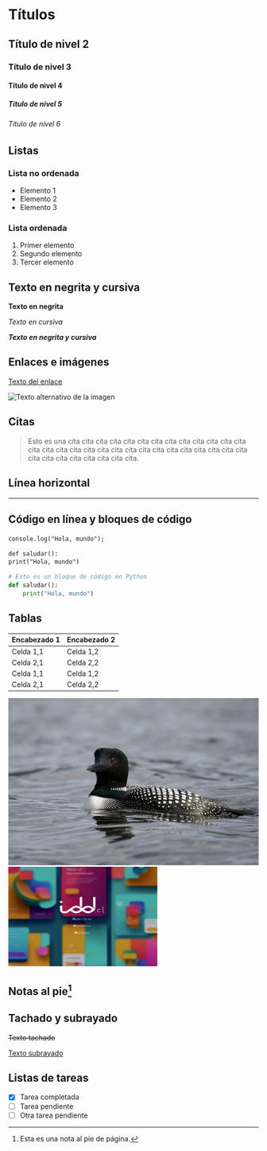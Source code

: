 # Títulos

## Título de nivel 2

### Título de nivel 3

#### Título de nivel 4

##### Título de nivel 5

###### Título de nivel 6


## Listas

### Lista no ordenada
- Elemento 1
- Elemento 2
- Elemento 3

### Lista ordenada
1. Primer elemento
2. Segundo elemento
3. Tercer elemento


## Texto en negrita y cursiva

**Texto en negrita**

*Texto en cursiva*

***Texto en negrita y cursiva***


## Enlaces e imágenes

[Texto del enlace](https://www.ejemplo.com)

![Texto alternativo de la imagen](https://www.ejemplo.com/imagen.jpg)


## Citas

> Esto es una cita cita cita cita cita cita cita cita cita cita cita cita cita cita cita cita cita cita cita cita cita cita cita cita cita cita cita cita cita cita cita cita cita cita cita cita cita.


## Línea horizontal

---

## Código en línea y bloques de código

`console.log("Hola, mundo");`

```
def saludar():
print("Hola, mundo")
```

```python
# Esto es un bloque de código en Python
def saludar():
    print("Hola, mundo")
```

## Tablas



| Encabezado 1  | Encabezado 2  |
|---------------|---------------|
| Celda 1,1     | Celda 1,2     |
| Celda 2,1     | Celda 2,2     |
| Celda 1,1     | Celda 1,2     |
| Celda 2,1     | Celda 2,2     |



![Texto alternativo de la imagen](./assets/img/demo2.png)
<img src="./assets/img/demo.png" alt="Texto alternativo de la imagen" width="300" height="200">



## Notas al pie[^1]

[^1]: Esta es una nota al pie de página.


## Tachado y subrayado

~~Texto tachado~~

<u>Texto subrayado</u>


## Listas de tareas

- [x] Tarea completada
- [ ] Tarea pendiente
- [ ] Otra tarea pendiente